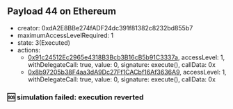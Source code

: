## Payload 44 on Ethereum

- creator: 0xdA2E8BBe274fADF24dc391f81382c8232bd855b7
- maximumAccessLevelRequired: 1
- state: 3(Executed)
- actions:
  - [0x91c24512Ec2965e4318B3Bcb3B16cB5b91C3337a](https://etherscan.io/tx/0x91c24512Ec2965e4318B3Bcb3B16cB5b91C3337a), accessLevel: 1, withDelegateCall: true, value: 0, signature: execute(), callData: 0x
  - [0x8b97205b38F4aa3dA9Dc27Ff1CACbf16Af3636A9](https://etherscan.io/tx/0x8b97205b38F4aa3dA9Dc27Ff1CACbf16Af3636A9), accessLevel: 1, withDelegateCall: true, value: 0, signature: execute(), callData: 0x

### :sos: simulation failed: execution reverted

